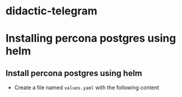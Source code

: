 # didactic-telegram

# Installing percona postgres using helm

## Install percona postgres using helm

* Create a file named `values.yaml` with the following content
